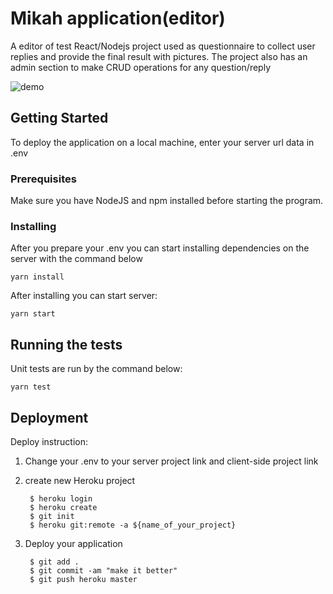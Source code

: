 # Mikah application(editor)

A editor of test React/Nodejs project used as questionnaire to collect user replies and provide the final result with pictures.
The project also has an admin section to make CRUD operations for any question/reply

![demo](./assets/demo.gif)

## Getting Started

To deploy the application on a local machine, 
enter your server url data in .env

### Prerequisites

Make sure you have NodeJS and npm installed before starting the program.


### Installing

After you prepare your .env you can start installing dependencies on the server with the command below

    yarn install

After installing you can start server:
    
    yarn start

## Running the tests

Unit tests are run by the command below:
    
    yarn test
    
## Deployment

Deploy instruction:

1. Change your .env to your server project link and client-side project link 
2. create new Heroku project
    
        $ heroku login
        $ heroku create
        $ git init
        $ heroku git:remote -a ${name_of_your_project}
       
3. Deploy your application

        $ git add .
        $ git commit -am "make it better"
        $ git push heroku master